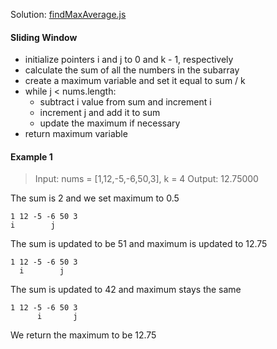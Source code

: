 Solution: [findMaxAverage.js](findMaxAverage.js)
#### Sliding Window
- initialize pointers i and j to 0 and k - 1, respectively
- calculate the sum of all the numbers in the subarray
- create a maximum variable and set it equal to sum / k
- while j < nums.length:
    - subtract i value from sum and increment i
    - increment j and add it to sum
    - update the maximum if necessary
- return maximum variable

#### Example 1
> Input: nums = [1,12,-5,-6,50,3], k = 4
> Output: 12.75000

The sum is 2 and we set maximum to 0.5
```
1 12 -5 -6 50 3
i        j
```
The sum is updated to be 51 and maximum is updated to 12.75
```
1 12 -5 -6 50 3
  i        j
```
The sum is updated to 42 and maximum stays the same
```
1 12 -5 -6 50 3
      i       j
```
We return the maximum to be 12.75
